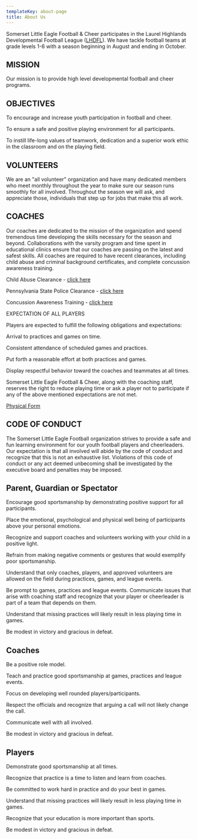 ```yaml
---
templateKey: about-page
title: About Us
---
```

Somerset Little Eagle Football & Cheer participates in the Laurel Highlands Developmental Football League ([LHDFL](http://lhdfl.com/)). We have tackle football teams at grade levels 1-6 with a season beginning in August and ending in October. 



## MISSION

Our mission is to provide high level developmental football and cheer programs. 



## OBJECTIVES

To encourage and increase youth participation in football and cheer.

To ensure a safe and positive playing environment for all participants.

To instill life-long values of teamwork, dedication and a superior work ethic in the classroom and on the playing field.

## 

## VOLUNTEERS

We are an "all volunteer" organization and have many dedicated members who meet monthly throughout the year to make sure our season runs smoothly for all involved. Throughout the season we will ask, and appreciate those, individuals that step up for jobs that make this all work.



## COACHES

Our coaches are dedicated to the mission of the organization and spend tremendous time developing the skills necessary for the season and beyond. Collaborations with the varsity program and time spent in educational clinics ensure that our coaches are passing on the latest and safest skills. All coaches are required to have recent clearances, including child abuse and criminal background certificates, and complete concussion awareness training.



Child Abuse Clearance - [click here](http://www.dhs.pa.gov/cs/groups/webcontent/documents/form/s_001762.pdf)



Pennsylvania State Police Clearance - [click here](https://epatch.state.pa.us/Home.jsp)



Concussion Awareness Training - [click here](https://www.cdc.gov/headsup/youthsports/coach.html)



EXPECTATION OF ALL PLAYERS

Players are expected to fulfill the following obligations and expectations:



Arrival to practices and games on time.

Consistent attendance of scheduled games and practices.

Put forth a reasonable effort at both practices and games.

Display respectful behavior toward the coaches and teammates at all times.

Somerset Little Eagle Football & Cheer, along with the coaching staff, reserves the right to reduce playing time or ask a player not to participate if any of the above mentioned expectations are not met. 



[Physical Form](https://drive.google.com/file/d/1lVSbeAOD5KbewneenmrxsuAs560iZvKf/view?usp=sharing)



## CODE OF CONDUCT

The Somerset Little Eagle Football organization strives to provide a safe and fun learning environment for our youth football players and cheerleaders. Our expectation is that all involved will abide by the code of conduct and recognize that this is not an exhaustive list. Violations of this code of conduct or any act deemed unbecoming shall be investigated by the executive board and penalties may be imposed.



## Parent, Guardian or Spectator



Encourage good sportsmanship by demonstrating positive support for all participants.

Place the emotional, psychological and physical well being of participants above your personal emotions.

Recognize and support coaches and volunteers working with your child in a positive light.

Refrain from making negative comments or gestures that would exemplify poor sportsmanship.

Understand that only coaches, players, and approved volunteers are allowed on the field during practices, games, and league events.

Be prompt to games, practices and league events. Communicate issues that arise with coaching staff and recognize that your player or cheerleader is part of a team that depends on them.

Understand that missing practices will likely result in less playing time in games.

Be modest in victory and gracious in defeat.

## Coaches



Be a positive role model.

Teach and practice good sportsmanship at games, practices and league events.

Focus on developing well rounded players/participants.

Respect the officials and recognize that arguing a call will not likely change the call.

Communicate well with all involved.

Be modest in victory and gracious in defeat.

## Players



Demonstrate good sportsmanship at all times.

Recognize that practice is a time to listen and learn from coaches.

Be committed to work hard in practice and do your best in games.

Understand that missing practices will likely result in less playing time in games.

Recognize that your education is more important than sports.

Be modest in victory and gracious in defeat.
